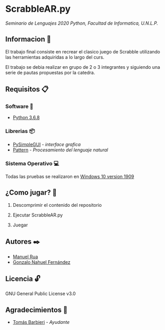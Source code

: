 # ScrabbleAR.py
_Seminario de Lenguajes 2020 Python, Facultad de Informatica, U.N.L.P._
## Informacion :pushpin:
El trabajo final consiste en recrear el clasico juego de Scrabble utilizando las herramientas adquiridas a lo largo del curs.

El trabajo se debia realizar en grupo de 2 o 3 integrantes y siguiendo una serie de pautas propuestas por la catedra.



## Requisitos 📋
### Software :snake:
  * [Python 3.6.8](https://www.python.org/downloads/release/python-368/)
### Librerias 📦
  * [PySimpleGUI](https://github.com/PySimpleGUI/PySimpleGUI/) - _interface grafica_
  * [Pattern](https://github.com/clips/pattern/) - _Procesamiento del lenguaje natural_
### Sistema Operativo :computer:   
  Todas las pruebas se realizaron en [Windows 10 version 1909](https://support.microsoft.com/es-ar/help/4517245/feature-update-via-windows-10-version-1909-enablement-package)
## ¿Como jugar? 🚀
  1. Descomprimir el contenido del repositorio
  
  2. Ejecutar ScrabbleAR.py
  
  3. Juegar
  
## Autores ✒️ 
  * [Manuel Rua](https://github.com/manurua123)
  * [Gonzalo Nahuel Fernández ](https://github.com/gonza08)
  
## Licencia :unlock:
  GNU General Public License v3.0
  
## Agradecimientos :balloon:
  * [Tomás Barbieri](https://github.com/tomibarbieri) - _Ayudante_ 

